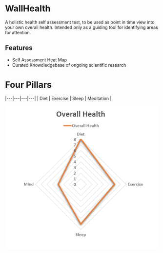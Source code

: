 # WallHealth #

A holistic health self assessment test, to be used as point in time view into your own overall health. Intended only as a guiding tool for identifying areas for attention.

## Features ##

* Self Assessment Heat Map
* Curated Knowdledgebase of  ongoing scientific research

# Four Pillars #


|---|---|---|---|
| Diet | Exercise | Sleep  |  Meditation  | 

![Overall Health Radar](OverallHealth.png)



